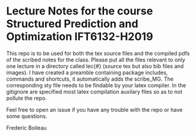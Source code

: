 # Lecture Notes for the course Structured Prediction and Optimization IFT6132-H2019 

This repo is to be used for both the tex source files and the compiled pdfs
of the scribed notes for the class. Please put all the files relevant
to only one lecture in a directory called lec{#} (source tex but also bib
files and images). I have created a preamble containing package includes,
commands and shortcuts, it automatically adds the scribe_MG. The corresponding
sty file needs to be findable by your latex compiler. 
In the gitignore are specified most latex compilation auxilary files
so as to not pollute the repo. 

Feel free to open an issue if you have any trouble with the repo or have some 
questions.

Frederic Boileau

